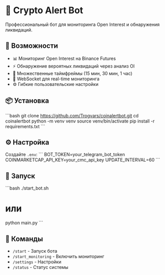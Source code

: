 # 🤖 Crypto Alert Bot

Профессиональный бот для мониторинга Open Interest и обнаружения ликвидаций.

## 🚀 Возможности

- 📊 Мониторинг Open Interest на Binance Futures
- ⚡ Обнаружение вероятных ликвидаций через анализ OI
- 🎯 Множественные таймфреймы (15 мин, 30 мин, 1 час)
- 🔄 WebSocket для real-time мониторинга
- ⚙️ Гибкие пользовательские настройки

## 📦 Установка

\`\`\`bash
git clone https://github.com/Trogvars/coinalertbot.git
cd coinalertbot
python -m venv venv
source venv/bin/activate
pip install -r requirements.txt
\`\`\`

## ⚙️ Настройка

Создайте `.env`:
\`\`\`
BOT_TOKEN=your_telegram_bot_token
COINMARKETCAP_API_KEY=your_cmc_api_key
UPDATE_INTERVAL=60
\`\`\`

## 🚀 Запуск

\`\`\`bash
./start_bot.sh
# или
python main.py
\`\`\`

## 📖 Команды

- `/start` - Запуск бота
- `/start_monitoring` - Включить мониторинг
- `/settings` - Настройки
- `/status` - Статус системы

